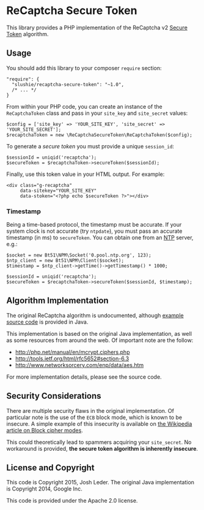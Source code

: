 # ReCaptcha Secure Token

This library provides a PHP implementation of the ReCaptcha v2 
[Secure Token](https://developers.google.com/recaptcha/docs/secure_token) algorithm.

## Usage

You should add this library to your composer `require` section:

    "require": {
      "slushie/recaptcha-secure-token": "~1.0",
      /* ... */
    }

From within your PHP code, you can create an instance of the `ReCaptchaToken` class
and pass in your `site_key` and `site_secret` values:

    $config = ['site_key' => 'YOUR_SITE_KEY', 'site_secret' => 'YOUR_SITE_SECRET'];
    $recaptchaToken = new \ReCaptchaSecureToken\ReCaptchaToken($config);

To generate a *secure token* you must provide a unique `session_id`:

    $sessionId = uniqid('recaptcha');
    $secureToken = $recaptchaToken->secureToken($sessionId);

Finally, use this token value in your HTML output. For example:

    <div class="g-recaptcha" 
         data-sitekey="YOUR_SITE_KEY"
         data-stoken="<?php echo $secureToken ?>"></div>

### Timestamp

Being a time-based protocol, the timestamp must be accurate. If your system clock is not accurate (try `ntpdate`), you must pass an accurate timestamp (in ms) to `secureToken`. You can obtain one from an [NTP](https://github.com/bt51/ntp) server, e.g.:

    $socket = new Bt51\NPM\Socket('0.pool.ntp.org', 123);
    $ntp_client = new Bt51\NPM\Client($socket);
    $timestamp = $ntp_client->getTime()->getTimestamp() * 1000;

    $sessionId = uniqid('recaptcha');
    $secureToken = $recaptchaToken->secureToken($sessionId, $timestamp);

## Algorithm Implementation

The original ReCaptcha algorithm is undocumented, although 
[example source code](https://github.com/google/recaptcha-java) is
provided in Java. 

This implementation is based on the original Java implementation, as well
as some resources from around the web. Of important note are the follow:

  * <http://php.net/manual/en/mcrypt.ciphers.php>
  * <http://tools.ietf.org/html/rfc5652#section-6.3>
  * <http://www.networksorcery.com/enp/data/aes.htm>

For more implementation details, please see the source code.

## Security Considerations

There are multiple security flaws in the original implementation. Of particular 
note is the use of the `ECB` block mode, which is known to be insecure. A simple
example of this insecurity is available on 
[the Wikipedia article on Block cipher modes](https://en.wikipedia.org/wiki/Block_cipher_mode_of_operation#Electronic_Codebook_.28ECB.29).

This could theoretically lead to spammers acquiring your `site_secret`. 
No workaround is provided, **the secure token algorithm is inherently insecure**.

## License and Copyright

This code is Copyright 2015, Josh Leder. The original Java implementation is 
Copyright 2014, Google Inc. 

This code is provided under the Apache 2.0 license.

